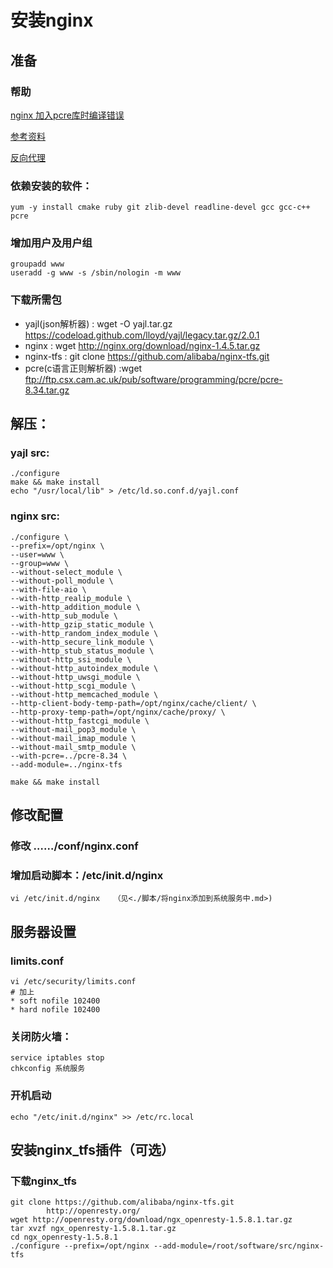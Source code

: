 # 安装nginx

## 准备
### 帮助
[nginx 加入pcre库时编译错误](http://www.oschina.net/question/240916_120681?sort=time)

[参考资料](http://nginx.org/en/docs/beginners_guide.html)

[反向代理](http://www.nowamagic.net/academy/detail/1226280)

### 依赖安装的软件：
```
yum -y install cmake ruby git zlib-devel readline-devel gcc gcc-c++ pcre
```
### 增加用户及用户组
```
groupadd www
useradd -g www -s /sbin/nologin -m www
```

### 下载所需包

- yajl(json解析器) : wget -O yajl.tar.gz https://codeload.github.com/lloyd/yajl/legacy.tar.gz/2.0.1
- nginx : wget http://nginx.org/download/nginx-1.4.5.tar.gz
- nginx-tfs : git clone https://github.com/alibaba/nginx-tfs.git
- pcre(c语言正则解析器) :wget  ftp://ftp.csx.cam.ac.uk/pub/software/programming/pcre/pcre-8.34.tar.gz 


## 解压：

### yajl src:
 ```
 ./configure
 make && make install
 echo "/usr/local/lib" > /etc/ld.so.conf.d/yajl.conf
```

### nginx src:
```
./configure \
--prefix=/opt/nginx \
--user=www \
--group=www \
--without-select_module \
--without-poll_module \
--with-file-aio \
--with-http_realip_module \
--with-http_addition_module \
--with-http_sub_module \
--with-http_gzip_static_module \
--with-http_random_index_module \
--with-http_secure_link_module \
--with-http_stub_status_module \
--without-http_ssi_module \
--without-http_autoindex_module \
--without-http_uwsgi_module \
--without-http_scgi_module \
--without-http_memcached_module \
--http-client-body-temp-path=/opt/nginx/cache/client/ \
--http-proxy-temp-path=/opt/nginx/cache/proxy/ \
--without-http_fastcgi_module \
--without-mail_pop3_module \
--without-mail_imap_module \
--without-mail_smtp_module \
--with-pcre=../pcre-8.34 \
--add-module=../nginx-tfs

make && make install
```

## 修改配置

### 修改 ……/conf/nginx.conf
### 增加启动脚本：/etc/init.d/nginx
```
vi /etc/init.d/nginx   （见<./脚本/将nginx添加到系统服务中.md>) 
```
## 服务器设置

### limits.conf
```
vi /etc/security/limits.conf
# 加上
* soft nofile 102400
* hard nofile 102400
```
### 关闭防火墙：
```
service iptables stop
chkconfig 系统服务
```
### 开机启动
```
echo "/etc/init.d/nginx" >> /etc/rc.local
```
## 安装nginx_tfs插件（可选）
### 下载nginx_tfs
```
git clone https://github.com/alibaba/nginx-tfs.git
        http://openresty.org/
wget http://openresty.org/download/ngx_openresty-1.5.8.1.tar.gz
tar xvzf ngx_openresty-1.5.8.1.tar.gz
cd ngx_openresty-1.5.8.1
./configure --prefix=/opt/nginx --add-module=/root/software/src/nginx-tfs
```



